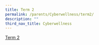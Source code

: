 ```yaml
---
title: Term 2
permalink: /parents/Cyberwellness/term2/
description: ""
third_nav_title: Cyberwellness
---
```

[Term 2 ](/files/3B-Connect-T2-Parents-Tipsheet-Sec-PreU-.pdf)